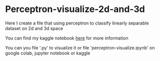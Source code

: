 # Perceptron-visualize-2d-and-3d
Here I create a file that using perceptron to classify linearly separable dataset on 2d and 3d space

You can find my kaggle notebook [here](https://www.kaggle.com/bomaich/perceptron-visualize#PERCEPTRON) for more information

You can you file '.py' to visualize it
or file 'perceptron-visualize.ipynb' on google colab, jupyter notebook or kaggle
